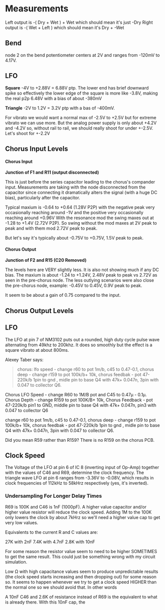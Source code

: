 
# Measurements

Left output is -( Dry + Wet ) + Wet which should mean it's just -Dry
Right output is -( Wet + Left ) which should mean it's Dry + -Wet

## Bend

node 2 on the bend potentiometer centers at 2V and ranges from -120mV to 4.17V.

## LFO

__Square__ -4V to +2.88V = 6.88V ptp. The lower end has brief downward spike so effectively the lower edge of the square is more like -3.8V, making the real p2p 6.48V with a bias of about -380mV 

__Triangle__ -2V to 1.2V = 3.2V ptp with a bas of -400mV.

For vibrato we would want a normal max of -2.5V to +2.5V but for extreme vibrato we can use more. But the analog power supply is only about +4.2V and -4.2V so, without rail to rail, we should really shoot for under +-2.5V. Let's shoot for +-2.2V



## Chorus Input Levels

#### Chorus Input 

__Junction of F1 and R11 (output disconnected)__

This is just before the series capacitor leading to the chorus's compander input. Measurements are taking with the node disconnected from the capacitor since connecting it dramatically alters the signal (with a huge DC bias), particularly after the capacitor.


Typical maxium is -0.64 to +0.64 (1.28V P2P) with the negative peak very occasionally reaching around -1V and the positive very occasionally reaching around +0.96V With the resonance mod the swing maxes out at -1.28 to +1.4V (2.72V P2P). So swing without the mod maxes at 2V peak to peak and with them mod 2.72V peak to peak.

But let's say it's typically about -0.75V to +0.75V, 1.5V peak to peak. 

#### Chorus Output
                                                                                                           
__Junction of F2 and R15 (C20 Removed)__

The levels here are VERY slightly less. It is also not showing much if any DC bias. The maxium is about -1.24 to +1.24V, 2.48V peak to peak vs 2.72V as seen in the pre-chorus node. The less outlying scenarios were also close the pre-chorus node, example: -0.45V to 0.45V, 0.9V peak to peak.

It seem to be about a gain of 0.75 compared to the input.



## Chorus Output Levels

## LFO

The LFO at pin 7 of NM3102 puts out a rounded, high duty cycle pulse wave alternating 
from 49khz to 200khz. It does so smoothly but the effect is a square vibrato at about 
800ms.

Alexey Taber says:

> chorus:  lfo speed - change r60 to pot 1m/b, c45 to 0.47-0.1, 
> chorus deep - change r159 to pot 100k/b+ 10k, 
> chorus feedbak - pot 47-220k/b 1pin to gnd , midle pin to base Q4 with 47k+ 0.047n, 3pin with 0.047 to collector Q6.﻿

Chorus LFO Speed - change R60 to 1M/B pot and C45 to 0.47µ - 0.1µ. 
Chorus Depth - change R159 to pot 100K/B+ 10k, 
Chorus Feedback - pot 47-220k/b pin1 to GND, middle pin to base Q4 with 47k+ 0.047n, pin3 with 0.047 to collector Q6

change r60 to pot 1m/b, c45 to 0.47-0.1, chorus deep - change r159 to pot 100k/b+ 10k, chorus feedbak - pot 47-220k/b 1pin to gnd , midle pin to base Q4 with 47k+ 0.047n, 3pin with 0.047 to collector Q6.﻿


Did you mean R59 rather than R159? There is no R159 on the chorus PCB.


## Clock Speed

The Voltage of the LFO at pin 6 of IC 8 (inverting input of Op-Amp) together with the values of C46 and R69, determine the clock frequency. The triangle wave LFO at pin 6 ranges from -3.36V to -0.08V, which results in clock frequencies of 112kHz to 58kHrz respectively (yes, it's inverted). 

### Undersampling For Longer Delay Times

R69 is 100K and C46 is 1nF (1000pF). A higher value capacitor and/or higher value resistor will reduce the clock speed. Adding 1M to the 100K only lowers the clock by about 7kHrz so we'll need a higher value cap to get very low values. 

Equivalents to the current R and C values are:

27K with 2nF
7.4K with 4.7nF
2.8K with 10nF

For some reason the resistor value seem to need to be higher SOMETIMES to get the same result. This could just be something wrong with my circuit simulation.  

Low Ω with high capacitance values seem to produce unpredictable results (the clock speed starts increasing and then dropping out) for some reason so. It seems to happen whenever we try to get a clock speed HIGHER than the normal one so we should avoid that. In other words


A 10nF C46 and 2.6K of resistance instead of R69 is the equivalent to what is already there. With this 10nF cap, the 



